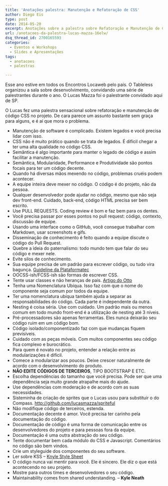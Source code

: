```yaml
---
title: 'Anotações palestra: Manutenção e Refatoração de CSS'
author: Diego Eis
type: post
date: 2014-05-20
excerpt: Anotações sobre a palestra sobre Refatoração e Manutenção de CSS em projetos, feito pelo Lucas Mazza.
url: /anotacoes-da-palestra-lucas-mazza-16elw/
dsq_thread_id: 2700165593
categories:
  - Eventos e Workshops
  - Slides e Apresentações
tags:
  - anotacoes
  - palestras

---
```

Esse ano estive em todos os Encontros Locaweb pelo país. O Tableless organizou a sala sobre desenvolvimento, convidando uma série de palestrantes durante o ano. O Lucas Mazza foi o palestrante convidado aqui de SP. 

O Lucas fez uma palestra sensacional sobre refatoração e manutenção de código CSS no projeto. De cara parece um assunto bastante sem graça para alguns, e é aí que mora o problema.



  * Manutenção de software é complicado. Existem legados e você precisa lidar com isso.
  * CSS não é muito prático quando se trata de legados. É difícil chegar a ter uma alta qualidade no código CSS.
  * Semântica é algo importante para manter o legado de código e assim facilitar a manutenção.
  * Semântica, Modularidade, Performance e Produtividade são pontos focais para ter um código decente.
  * Quando há diversas mãos mexendo no código, problemas cruéis podem acontecer.
  * A equipe inteira deve mexer no código. O código é do projeto, não da pessoa.
  * Qualquer desenvolvedor pode ajudar no código, mesmo que não seja dev front-end. Cuidado, back-end, código HTML precisa ser bem escrito.
  * Use PULL REQUESTS. Coding review é bom e faz bem para os dentes.
  * Você precisa passar por esses pontos no pull request: código, contexto, discussão de equipe.
  * Usando uma interface como o GitHub, você consegue trabalhar com Markdown, usar screenshots e gifs.
  * Disseminação de conhecimento é feito quando a equipe discute o código do Pull Request.
  * Quebre a ideia do paternalismo: todo mundo tem que falar do seu código e mexer nele.
  * Evite silos de conhecimento.
  * Sua equipe precisa de um padrão para escrever código, ou tudo vira bagunça. [Guideline da Plataformatec][1]
  * OOCSS-ish/FCSS-ish são formas de escrever CSS.
  * Tente usar classes e não heranças de pais. [Artigo do Otto][2]
  * Tenha uma Nomenclatura Ubíqua. Isso faz com que o nome do componente seja comum por todos da equipe.
  * Ter uma nomenclatura ubíqua também ajuda a separar as responsabilidades do código. Cada parte é independente da outra.
  * Nesting é coisa séria. Use com cuidado. Um padrão mais ou menos comum em todo mundo front-end é a utilização de nesting até 3 níveis.
  * Pré-processadores são apenas ferramentas. Eles nunca deixarão seu código ruim em um código bom.
  * Código isolado/componentizado faz com que mudanças fiquem previsíveis.
  * Cuidado com as peças móveis. Com muitos componentes seu código fica complexo e burocrático.
  * Para quem é novato no projeto, entender a relação entre as modularizações é difícil.
  * Comece a modularizar aos poucos. Deixe crescer naturalmente de acordo com o desenvolvimento do produto.
  * **NÃO EDITE CÓDIGOS DE TERCEIROS**, TIPO BOOTSTRAP E ETC.
  * Escolha dependências do tamanho que você precisa. Pode ser que uma dependência seja muito grande atrapalhe mais do ajude.
  * Use dependências com moderação e de acordo com as suas necessidades.
  * Sisteminha de criação de sprites que o Lucas usou para substituir o do Compass. <http://github.com/lucasmazza/spriteful>
  * Não modifique código de terceiros, estenda.
  * Documentação decente é amor. Você precisa ter carinho pela documentação do código.
  * Documentação de código é uma forma de comunicação entre os desenvolvedores do projeto e para pessoas fora da equipe.
  * Documentação é uma outra abstração do seu código.
  * Tente documentar bem cada módulo do CSS e Javascript. Comentários no código são bem vindos.
  * Crie um styleguide dos componentes do seu software.
  * Ler sobre KSS &#8211; [Knyle Style Sheet][3]
  * O código nunca vai mentir para você. Ele é sincero. Ele diz o que está acontecendo no seu projeto.
  * Mostre para outros times e desenvolvedores o seu código.
  * Maintainability comes from shared understanding. &#8211; **Kyle Neath**

 [1]: http://guidelines.plataformatec.com.br/css
 [2]: http://markdotto.com/2013/10/09/css-and-noparents/
 [3]: http://warpspire.com/posts/kss/